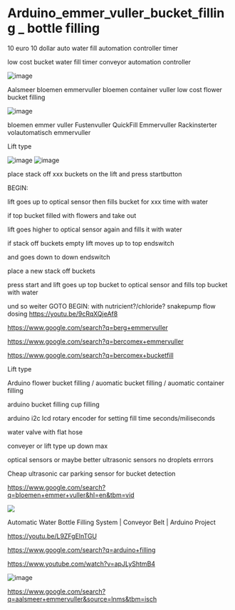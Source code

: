 # Arduino_emmer_vuller_bucket_filling _ bottle filling

10 euro 10 dollar auto water fill automation controller timer

low cost bucket water fill timer conveyor automation controller

![image](https://user-images.githubusercontent.com/45427770/144734437-b7007db6-d339-4239-bf22-a815432fa71b.png)

Aalsmeer bloemen emmervuller bloemen container vuller low cost flower bucket filling

![image](https://user-images.githubusercontent.com/45427770/144736042-96022345-2486-46af-85d5-958ef996d3bb.png)

bloemen emmer vuller Fustenvuller QuickFill Emmervuller Rackinsterter volautomatisch emmervuller

Lift type 

![image](https://user-images.githubusercontent.com/45427770/144736990-afe15bbb-2e55-4d07-9809-1b7f57647ccf.png)
![image](https://user-images.githubusercontent.com/45427770/144736551-9788f28a-9d06-4d0c-8117-9c16055530d4.png)


place stack off xxx buckets on the lift and press startbutton

BEGIN:

lift goes up to optical sensor then fills bucket for xxx time with water

if top bucket filled with flowers and take out 

lift goes higher to optical sensor again and fills it with water

if stack off buckets empty lift moves up to top endswitch 

and goes down to down endswitch

place a new stack off buckets

press start and lift goes up top bucket to optical sensor and fills top bucket with water

und so weiter GOTO BEGIN: with nutricient?/chloride? snakepump flow dosing https://youtu.be/9cRqXQjeAf8

https://www.google.com/search?q=berg+emmervuller

https://www.google.com/search?q=bercomex+emmervuller

https://www.google.com/search?q=bercomex+bucketfill

Lift type 


Arduino flower bucket filling / auomatic bucket filling / auomatic container filling

arduino bucket filling cup filling

arduino i2c lcd rotary encoder for setting fill time seconds/miliseconds

water valve with flat hose

conveyer or lift type up down max

optical sensors or maybe better ultrasonic sensors no droplets errrors

Cheap ultrasonic car parking sensor for bucket detection

https://www.google.com/search?q=bloemen+emmer+vuller&hl=en&tbm=vid



<img src="https://youtu.be/L9ZFgElnTGU">

Automatic Water Bottle Filling System | Conveyor Belt | Arduino Project

https://youtu.be/L9ZFgElnTGU


https://www.google.com/search?q=arduino+filling

https://www.youtube.com/watch?v=apJLyShtmB4

![image](https://user-images.githubusercontent.com/45427770/144734437-b7007db6-d339-4239-bf22-a815432fa71b.png)


https://www.google.com/search?q=aalsmeer+emmervuller&source=lnms&tbm=isch

